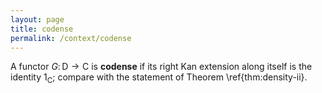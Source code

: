 ```yaml
---
layout: page
title: codense
permalink: /context/codense
---
```

A functor $G \colon \mathsf{D} \to \mathsf{C}$ is **codense** if its right Kan extension along itself is the identity $1_\mathsf{C}$; compare with the statement of Theorem \ref{thm:density-ii}.
